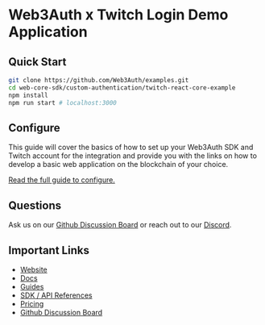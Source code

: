 # Web3Auth x Twitch Login Demo Application

## Quick Start

```bash
git clone https://github.com/Web3Auth/examples.git
cd web-core-sdk/custom-authentication/twitch-react-core-example
npm install
npm run start # localhost:3000
```

## Configure

This guide will cover the basics of how to set up your Web3Auth SDK and Twitch
account for the integration and provide you with the links on how to develop a
basic web application on the blockchain of your choice.

[Read the full guide to configure.](https://web3auth.io/docs/guides/twitch)

## Questions

Ask us on our
[Github Discussion Board](https://github.com/orgs/Web3Auth/discussions) or reach
out to our [Discord](https://discord.gg/web3auth).

## Important Links

- [Website](https://web3auth.io)
- [Docs](https://web3auth.io/docs)
- [Guides](https://web3auth.io/docs/guides)
- [SDK / API References](https://web3auth.io/docs/sdk)
- [Pricing](https://web3auth.io/pricing.html)
- [Github Discussion Board](https://github.com/orgs/Web3Auth/discussions)
